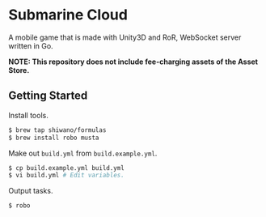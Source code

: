 # Submarine Cloud

A mobile game that is made with Unity3D and RoR, WebSocket server written in Go.

**NOTE: This repository does not include fee-charging assets of the Asset Store.**

## Getting Started

Install tools.

```bash
$ brew tap shiwano/formulas
$ brew install robo musta
```

Make out `build.yml` from `build.example.yml`.

```bash
$ cp build.example.yml build.yml
$ vi build.yml # Edit variables.
```

Output tasks.

```bash
$ robo
```
